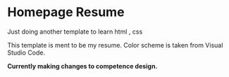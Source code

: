 # Homepage Resume
Just doing another template to learn html , css

This template is ment to be my resume.
Color scheme is taken from Visual Studio Code.

**Currently making changes to competence design.**
